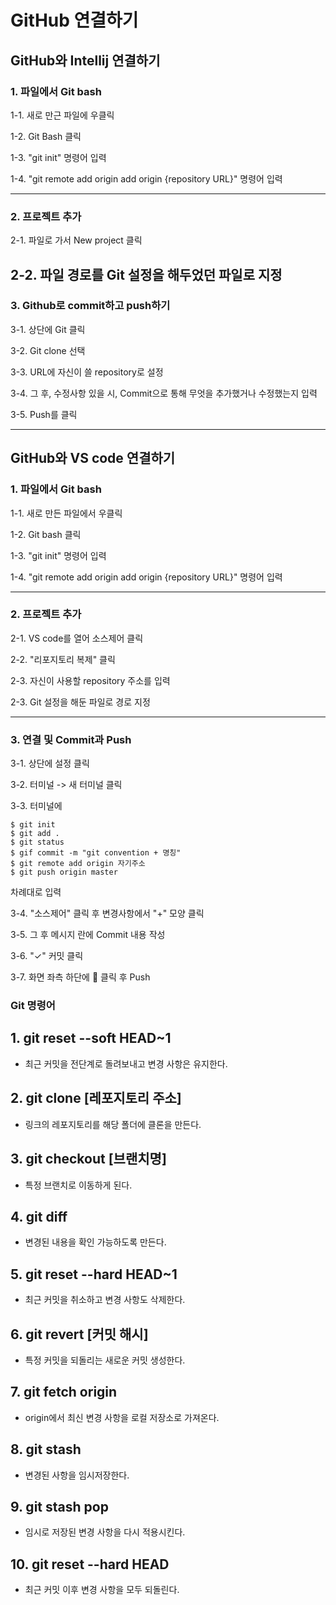 # GitHub 연결하기


## GitHub와 Intellij 연결하기

### 1. 파일에서 Git bash
1-1. 새로 만근 파일에 우클릭

1-2. Git Bash 클릭

1-3. "git init" 명령어 입력

1-4. "git remote add origin add origin {repository URL}" 명령어 입력

-----

### 2. 프로젝트 추가
2-1. 파일로 가서 New project 클릭

2-2. 파일 경로를 Git 설정을 해두었던 파일로 지정
-----

### 3. Github로 commit하고 push하기
3-1. 상단에 Git 클릭

3-2. Git clone 선택

3-3. URL에 자신이 쓸 repository로 설정

3-4. 그 후, 수정사항 있을 시, Commit으로 통해 무엇을 추가했거나 수정했는지 입력

3-5. Push를 클릭

----

## GitHub와 VS code 연결하기
### 1. 파일에서 Git bash
1-1. 새로 만든 파일에서 우클릭

1-2. Git bash 클릭

1-3. "git init" 명령어 입력

1-4. "git remote add origin add origin {repository URL}" 명령어 입력


-----

### 2. 프로젝트 추가
2-1. VS code를 열어 소스제어 클릭

2-2. "리포지토리 복제" 클릭

2-3. 자신이 사용할 repository 주소를 입력

2-3. Git 설정을 해둔 파일로 경로 지정

------

### 3. 연결 및 Commit과 Push
3-1. 상단에 설정 클릭

3-2. 터미널 -> 새 터미널 클릭

3-3.  터미널에
```
$ git init
$ git add .
$ git status
$ gif commit -m "git convention + 명칭"
$ git remote add origin 자기주소
$ git push origin master
```
차례대로 입력

3-4. "소스제어" 클릭 후 변경사항에서 "+" 모양 클릭

3-5. 그 후 메시지 란에 Commit 내용 작성

3-6. "✓" 커밋 클릭

3-7. 화면 좌측 하단에 🔁 클릭 후 Push


### Git 명령어

## 1. git reset --soft HEAD~1
- 최근 커밋을 전단계로 돌려보내고 변경 사항은 유지한다.

## 2.  git clone [레포지토리 주소]
- 링크의 레포지토리를 해당 폴더에 클론을 만든다.

## 3. git checkout [브랜치명]
- 특정 브랜치로 이동하게 된다.

## 4. git diff
- 변경된 내용을 확인 가능하도록 만든다.

## 5. git reset --hard HEAD~1
- 최근 커밋을 취소하고 변경 사항도 삭제한다.

## 6. git revert [커밋 해시]
- 특정 커밋을 되돌리는 새로운 커밋 생성한다.

## 7. git fetch origin
- origin에서 최신 변경 사항을 로컬 저장소로 가져온다.

## 8. git stash
- 변경된 사항을 임시저장한다.

## 9. git stash pop
- 임시로 저장된 변경 사항을 다시 적용시킨다.

## 10. git reset --hard HEAD
- 최근 커밋 이후 변경 사항을 모두 되돌린다.